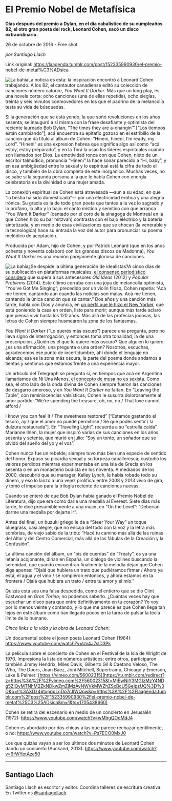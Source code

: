 # El Premio Nobel de Metafísica

**Días después del premio a Dylan, en el día cabalístico de su cumpleaños 82, el otro gran poeta del rock, Leonard Cohen, sacó un disco extraordinario.**

26 de octubre de 2016 - Free shot

_por Santiago Llach_

Link original: https://laagenda.tumblr.com/post/152335990930/el-premio-nobel-de-metaf%C3%ADsica

![La bahía](https://64.media.tumblr.com/786d7bb4d4018aef07bf8b5b5a3cd02a/tumblr_inline_pjzvqzZWuK1t6q87u_500.jpg)La noticia es esta: la inspiración encontró a Leonard Cohen trabajando. A los 82, el cantautor canadiense editó su colección de canciones número catorce, *You Want It Darker*. Más que un long play, es una novela corta: ocho canciones (una de ellas repetida), ocho elegías, treinta y seis minutos conmovedores en los que el padrino de la melancolía testa su vida de búsquedas.


Si la generación que se está yendo, la que soñó revoluciones en los años sesenta, se inauguró a sí misma con la frase desafiante y optimista del reciente laureado Bob Dylan, “The times they are a-changin’” [“Los tiempos están cambiando”], acá encuentra su epitafio gozoso en el estribillo de la canción que da título al álbum de Cohen: “Hineni, hineni, I’m ready, my Lord”. “Hineni” es una expresión hebrea que significa algo así como “acá estoy, estoy preparado”, y en la Torá la usan los líderes espirituales cuando son llamados por Dios. La emotividad ronca con que Cohen, nieto de un escritor talmúdico, pronuncia “Hineni” la hace sonar parecido a “Hi, baby”, y en esa ambigüedad entre lo sexual y lo espiritual está la cifra de todo el disco, y también de la obra completa de este inorgánico. Muchas veces, no se sabe si la segunda persona a la que le habla Cohen con energía celebratoria es la divinidad o una mujer amada.


La conexión espiritual de Cohen está atravesada —aun a su edad, en que “la bestia ha sido domesticada”— por una electricidad erótica y una alegría irónica. Su gracia es la de todo gran poeta que tantea a la vez lo sagrado y lo profano, lo alto y lo bajo: el canto místico y semítico con que arranca “You Want It Darker” (cantado por el coro de la sinagoga de Montreal en la que Cohen hizo su bar mitzvah) contrasta con el bajo eléctrico y la batería sintetizada, y en medio de esas civilizaciones que se chocan (la venerable y la tecnológica) hace su entrada la voz del autor para pronunciar su poema melódico de aceptación.


Producida por Adam, hijo de Cohen, y por Patrick Leonard (que en los años ochenta y noventa colaboró con los grandes discos de Madonna), *You Want It Darker* es una reunión parejamente gloriosa de canciones.


![La bahía](https://64.media.tumblr.com/786d7bb4d4018aef07bf8b5b5a3cd02a/tumblr_inline_pjzvqzZWuK1t6q87u_500.jpg)¿Se despide la última generación de idealistas?A cinco días de su publicación en plataformas musicales, [el consenso periodístico considera](http://www.metacritic.com/music/you-want-it-darker/leonard-cohen/critic-reviews) que supera a sus antecesores *Old Ideas* (2012) y *Popular Problems* (2014). Este último cerraba con una joya de melancolía optimista, “You’ve Got Me Singing”; precedido por un violín filoso, Cohen repetía: “Acá me tienen, cantando aun cuando las noticias son malas. Acá me tienen, cantando la única canción que sé cantar.” Dos años y una canción más tarde, habla con Dios y anuncia, en [un perfil que le hizo el New Yorker](https://t.umblr.com/redirect?z=http%3A%2F%2Fwww.newyorker.com%2Fmagazine%2F2016%2F10%2F17%2Fleonard-cohen-makes-it-darker&t=YmI2NjIzZDMwMzU2MTZlZDA4ODNhMDRmMTU3NTBkZTc4MTk5YzI0YyxBcU5GelpzUQ%3D%3D&b=t%3AXDz46txpppLgDp7rJlWQpw&p=https%3A%2F%2Flaagenda.tumblr.com%2Fpost%2F152335990930%2Fel-premio-nobel-de-metaf%25C3%25ADsica&m=1&ts=1705438660), que está poniendo la casa en orden, listo para morir; aunque más tarde aclaró que piensa vivir hasta los 120 años. Más allá de las profecías jocosas, las letras de Cohen siempre husmearon la zona de los fantasmas.


*You Want It Darker* (“Lo querés más oscuro”) parece una pregunta, pero no lleva signo de interrogación, y entonces toma otra tonalidad, la de una prescripción. ¿Quién es el que lo quiere más oscuro? Que alguien lo quiere: ¿es una afirmación, una pregunta o una orden? Nosotros, escuchas, agradecemos ese punto de incertidumbre, ahí donde el lenguaje no alcanza; esa es la zona más oscura, la parte del poema donde andamos a tientas y sentimos que estamos frente a una experiencia mayor.


Un artículo del Telegraph se pregunta si, en tiempos que acá en Argentina llamaríamos de Ni Una Menos, [el concepto de musa no es sexista](https://t.umblr.com/redirect?z=http%3A%2F%2Fwww.telegraph.co.uk%2Fmusic%2Fartists%2Fis-the-concept-of-the-muse-too-sexist-for-the-21st-century%2F&t=ZDJiZWEzYmQwYjdjNWU4NWIxMmFjM2ZjYThhZjA3ZDkyYjk0NzIxYyxBcU5GelpzUQ%3D%3D&b=t%3AXDz46txpppLgDp7rJlWQpw&p=https%3A%2F%2Flaagenda.tumblr.com%2Fpost%2F152335990930%2Fel-premio-nobel-de-metaf%25C3%25ADsica&m=1&ts=1705438660). Como sea, el otro lado de la onda divina de Cohen siempre fueron las canciones de desgarro amoroso, y en *You Want It Darker* no faltan. En “Leaving the Table”, con reminiscencias valsísticas, Cohen le susurra dolorosamente al amor partido: “We’re spending the treasure, oh, no, no / That love cannot afford /

I know you can feel it / The sweetness restored” [“Estamos gastando el tesoro, ay / que el amor no puede permitirse / Sé que podés sentir / la dulzura restaurada”]. En “Traveling Light”, recuerda a su “estrella caída” Marianne Ihlen, la mujer que inspiró varias de sus canciones en los años sesenta y setenta, que murió en julio: “Soy un tonto, un soñador que se olvidó del sueño del yo y el vos”.


Cohen nunca fue un rebelde; siempre tuvo más bien una especie de sentido del honor. Expuso su picardía sexual y su torpeza caballeresca; custodió los valores perdidos mientras experimentaba en una isla de Grecia en los sesenta o en un monasterio budista en los noventa. A mediados de los 2000, descubrió que su manager, Kelley Lynch, le había robado todo su dinero, y eso lo lanzó a una vejez prolífica: entre 2008 y 2013 vivió de gira, y tomó el impulso para la trilogía reciente de canciones nuevas.


Cuando se enteró de que Bob Dylan había ganado el Premio Nobel de Literatura, dijo que era como darle una medalla al Everest. Siete días más tarde, le dice presumiblemente a una mujer, en “On the Level”: “Deberían darme una medalla por dejarte ir”.


Antes del final, un buzuki griego le da a “Steer Your Way” un toque bluegrass, casi alegre, que no encaja del todo con la voz y la letra más sombrías, de viejo sabio de la tribu: “Hacé tu camino más allá de las ruinas del Altar y del Centro Comercial, más allá de las fábulas de la Creación y la Confusión”.


La última canción del álbum, un “bis de cuerdas” de “Treaty”, es ya una letanía acojonante, dirían en España, un diálogo de violines buscando la serenidad, que cuando encuentran finalmente la melodía dejan que Cohen diga apenas: “Ojalá que hubiera un trato que pudiéramos firmar / Ahora ya está, el agua y el vino / se rompieron entonces, y ahora estamos en la frontera / Ojalá que hubiera un trato / entre tu amor y el mío.”


Quizás esta sea una falsa despedida, como el entierro que se dio Clint Eastwood en *Gran Torino*; no podemos saberlo. ¿Cuántas veces hay que escuchar un disco para que entre definitivamente en tu corazón? Yo voy por lo menos veinte y contando; y lo que me parece es que Cohen llega tan lejos en este álbum como han llegado pocos en la tarea de pulsar la tecla límite de lo humano.


*Cinco links a la vida y la obra de Leonard Cohen*:

Un documental sobre el joven poeta Leonard Cohen (1964): <https://www.youtube.com/watch?v=Uv4J7sID3Pk>

La película sobre el concierto de Cohen en el Festival de la Isla de Wright de 1970. Impresiona la lista de números artísticos: entre otros, participaron también Jimmy Hendrix, Miles Davis, Gilberto Gil & Caetano Veloso, The Who, The Doors, Joan Baez, Joni Mitchell, Supertramp, Chicago y Emerson, Lake & Palmer: [https://vimeo.com/56002315](https://t.umblr.com/redirect?z=https%3A%2F%2Fvimeo.com%2F56002315&t=MjEwNjY3MGIzMzY4NDg5ZjQyMTNhM2ZkNDkwZmZjMzAyNWVkMWZhZSxBcU5GelpzUQ%3D%3D&b=t%3AXDz46txpppLgDp7rJlWQpw&p=https%3A%2F%2Flaagenda.tumblr.com%2Fpost%2F152335990930%2Fel-premio-nobel-de-metaf%25C3%25ADsica&m=1&ts=1705438660)

Cohen se retira del escenario en medio de un concierto en Jerusalén (1972): <https://www.youtube.com/watch?v=wMhgQOdMdJ4>

Cohen es abordado por dos chicas a las que parece rechazar gentilmente, o no: <https://www.youtube.com/watch?v=Ps7ECO0MxJ0>

Los que quizás vayan a ser los últimos dos minutos de Leonard Cohen dando un concierto (Auckand, 2013): <https://www.youtube.com/watch?v=9rWYptAze50>



---

 Santiago Llach
---------------

 Santiago Llach es escritor y editor. Coordina talleres de escritura creativa. En Twitter es [@santiagollach](https://twitter.com/santiagollach). 

